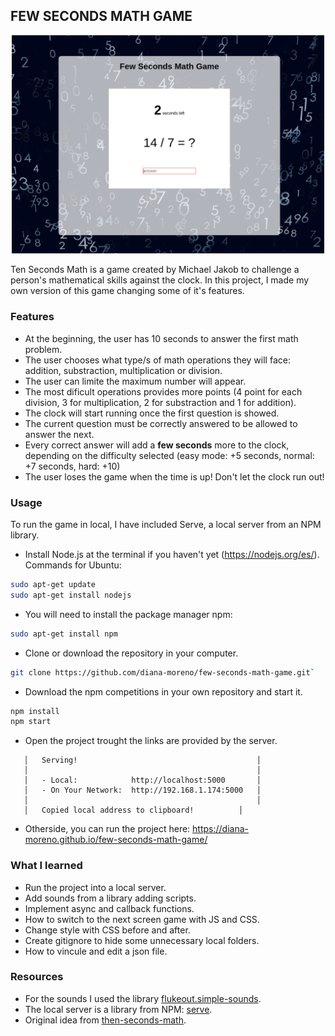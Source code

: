 ## FEW SECONDS MATH GAME

<p align="center">
  <img src="./images/few-seconds-math-game.png" width="500">
</p>

Ten Seconds Math is a game created by Michael Jakob to challenge a person's mathematical skills against the clock.
In this project, I made my own version of this game changing some of it's features.

### **Features**

- At the beginning, the user has 10 seconds to answer the first math problem.
- The user chooses what type/s of math operations they will face: addition, substraction, multiplication or division.
- The user can limite the maximum number will appear.
- The most dificult operations provides more points (4 point for each division, 3 for multiplication, 2 for substraction and 1 for addition).
- The clock will start running once the first question is showed.
- The current question must be correctly answered to be allowed to answer the next.
- Every correct answer will add a **few seconds** more to the clock, depending on the difficulty selected (easy mode: +5 seconds, normal: +7 seconds, hard: +10)
- The user loses the game when the time is up! Don't let the clock run out!

### **Usage**

To run the game in local, I have included Serve, a local server from an NPM library.

- Install Node.js at the terminal if you haven't yet (https://nodejs.org/es/). Commands for Ubuntu:

```bash
sudo apt-get update
sudo apt-get install nodejs
```
- You will need to install the package manager npm:

```bash
sudo apt-get install npm
```
- Clone or download the repository in your computer.

```bash
git clone https://github.com/diana-moreno/few-seconds-math-game.git`
```
- Download the npm competitions in your own repository and start it.

```bash
npm install
npm start
```
- Open the project trought the links are provided by the server.

```
   │   Serving!                                        │
   │                                                   │
   │   - Local:            http://localhost:5000       │
   │   - On Your Network:  http://192.168.1.174:5000   │
   │                                                   │
   │   Copied local address to clipboard! 	       │
```
- Otherside, you can run the project here: https://diana-moreno.github.io/few-seconds-math-game/

### **What I learned**

- Run the project into a local server.
- Add sounds from a library adding scripts.
- Implement async and callback functions.
- How to switch to the next screen game with JS and CSS.
- Change style with CSS before and after.
- Create gitignore to hide some unnecessary local folders.
- How to vincule and edit a json file.

### **Resources**

- For the sounds I used the library [flukeout.simple-sounds](https://github.com/flukeout/simple-sounds).
- The local server is a library from NPM: [serve](https://www.npmjs.com/package/serve).
- Original idea from [then-seconds-math](http://www.mental-math-trainer.com/).
